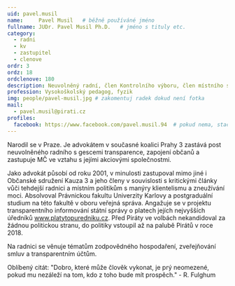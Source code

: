 ```yaml
---
uid: pavel.musil
name:     Pavel Musil  	# běžně používáné jméno
fullname: JUDr. Pavel Musil Ph.D.  	# jméno s tituly etc.
category:
  - radni
  - kv
  - zastupitel
  - clenove
ordr: 3
ordz: 18
ordclenove: 180
description: Neuvolněný radní, člen Kontrolního výboru, člen místního sdružení # zobrazuje se v lide
profession: Vysokoškolský pedagog, fyzik
img: people/pavel-musil.jpg # zakomentuj radek dokud není fotka
mail:
  - pavel.musil@pirati.cz
profiles:
  facebook: https://www.facebook.com/pavel.musil.94  # pokud nema, staci smazat tuto radku
---
```

Narodil se v Praze. Je advokátem v současné koalici Prahy 3 zastává post neuvolněného radního s gescemi transparence, zapojení občanů a zastupuje MČ ve vztahu s jejími akciovými společnostmi.

Jako advokát působí od roku 2001, v minulosti zastupoval mimo jiné i Občanské sdružení Kauza 3 a jeho členy v souvislosti s kritickými články vůči tehdejší radnici a místním politikům s manýry klientelismu a zneužívání moci. Absolvoval Právnickou fakultu Univerzity Karlovy a postgraduální studium na této fakultě v oboru veřejná správa. Angažuje se v projektu transparentního informování státní správy o platech jejích nejvyšších úředníků www.platytopuredniku.cz. Před Piráty ve volbách nekandidoval za žádnou politickou stranu, do politiky vstoupil až na palubě Pirátů v roce 2018.

Na radnici se věnuje tématům zodpovědného hospodaření, zveřejňování smluv a transparentním účtům.

Oblíbený citát: "Dobro, které může člověk vykonat, je prý neomezené, pokud mu nezáleží na tom, kdo z toho bude mít prospěch." - R. Fulghum
